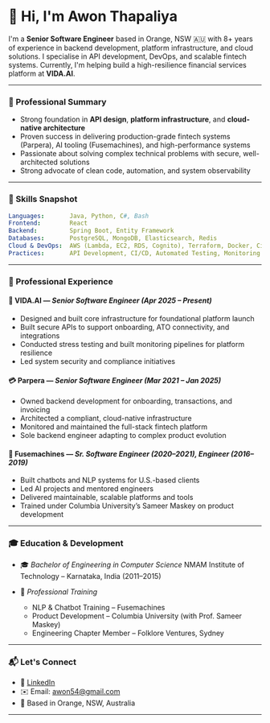 # 👋 Hi, I'm Awon Thapaliya

I'm a **Senior Software Engineer** based in Orange, NSW 🇦🇺 with 8+ years of experience in backend development, platform infrastructure, and cloud solutions. I specialise in API development, DevOps, and scalable fintech systems. Currently, I'm helping build a high-resilience financial services platform at **VIDA.AI**.

---

### 🧠 Professional Summary

- Strong foundation in **API design**, **platform infrastructure**, and **cloud-native architecture**
- Proven success in delivering production-grade fintech systems (Parpera), AI tooling (Fusemachines), and high-performance systems
- Passionate about solving complex technical problems with secure, well-architected solutions
- Strong advocate of clean code, automation, and system observability

---

### 🔧 Skills Snapshot

```yaml
Languages:       Java, Python, C#, Bash
Frontend:        React
Backend:         Spring Boot, Entity Framework
Databases:       PostgreSQL, MongoDB, Elasticsearch, Redis
Cloud & DevOps:  AWS (Lambda, EC2, RDS, Cognito), Terraform, Docker, CircleCI, Serverless
Practices:       API Development, CI/CD, Automated Testing, Monitoring (ELK Stack)
````

---

### 💼 Professional Experience

#### 🚀 VIDA.AI — *Senior Software Engineer (Apr 2025 – Present)*

* Designed and built core infrastructure for foundational platform launch
* Built secure APIs to support onboarding, ATO connectivity, and integrations
* Conducted stress testing and built monitoring pipelines for platform resilience
* Led system security and compliance initiatives

#### 💳 Parpera — *Senior Software Engineer (Mar 2021 – Jan 2025)*

* Owned backend development for onboarding, transactions, and invoicing
* Architected a compliant, cloud-native infrastructure
* Monitored and maintained the full-stack fintech platform
* Sole backend engineer adapting to complex product evolution

#### 🤖 Fusemachines — *Sr. Software Engineer (2020–2021), Engineer (2016–2019)*

* Built chatbots and NLP systems for U.S.-based clients
* Led AI projects and mentored engineers
* Delivered maintainable, scalable platforms and tools
* Trained under Columbia University’s Sameer Maskey on product development

---

### 🎓 Education & Development

* 🎓 *Bachelor of Engineering in Computer Science*
  NMAM Institute of Technology – Karnataka, India (2011–2015)

* 🤖 *Professional Training*

  * NLP & Chatbot Training – Fusemachines
  * Product Development – Columbia University (with Prof. Sameer Maskey)
  * Engineering Chapter Member – Folklore Ventures, Sydney

---

### 📬 Let's Connect

* 💼 [LinkedIn](https://www.linkedin.com/in/awon-thapaliya)
* ✉️ Email: [awon54@gmail.com](mailto:awon54@gmail.com)
* 📍 Based in Orange, NSW, Australia

---

